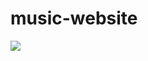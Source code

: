 # music-website

![](https://img2020.cnblogs.com/blog/1011634/202010/1011634-20201021134418922-508668322.jpg)





